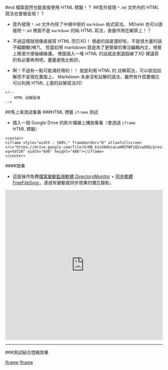 #md 檔案竟然也能直接使用 HTML 標籤！？
##意外發現 ``*.md`` 文件內的 HTML 寫法也會被呈現！？
- 意外發現 ``*.md`` 文件內除了中規中矩的 ``markdown`` 格式寫法。
MDwiki 也可以直接把 ``*.md`` 裡面不是 ``markdown`` 的純 HTML 寫法，直接作用在網頁上！？

- 不過這樣就很像直接寫 HTML 而已XD！
壞處的話是還好啦，不是很大量的話不礙觀瞻(咦?)。
但當初用 markdown 就是為了更簡單的專注編輯內文，視覺上簡潔方便後續維護。
裡面插入一堆 HTML 的話就走倒退路線了XD
建議真的有必要再用吧，盡量避免比較好。

- 啊！不過有一點可能滿好用的！！
就是利用 HTML 的 註解寫法，可以偷加註解而不呈現在畫面上。
Markdown 本身沒有註解的語法，雖然有什麼要備忘可以利用 HTML 上面的註解寫法XD
~~~
<!-- 
    HTML 註解區域
-->
~~~
<!-- 
    HTML 註解區域
-->


##馬上來測試看看
###HTML 標籤 ``iframe`` 測試
-  插入一個 Google Drive 的影片檔線上播放看看（會透過 ``iframe`` HTML 標籤）
~~~
<center>
<iframe style="width : 100%;" frameborder="0" allowfullscreen src="https://drive.google.com/file/d/0B_b1e3AASsaLamM2YWF1Q2cwODQ/preview?vq=hd720" width="640" height="480"></iframe>
</center>
~~~

####效果
- 這是操作免費[檔案變動監視軟體 DirectoryMonitor](https://www.google.com.tw/search?newwindow=1&q=DirectoryMonitor+%E9%98%BF%E6%A6%AE&oq=DirectoryMonitor+%E9%98%BF%E6%A6%AE&gs_l=serp.3..30i10.1299.5522.0.5904.19.13.6.0.0.0.120.1181.9j4.13.0....0...1c.1j4.64.serp..2.15.818...0i13.eAX9NC_IGiw) + [同步軟體 FreeFileSync](https://www.google.com.tw/search?newwindow=1&q=FreeFileSync+%E9%98%BF%E6%A6%AE&oq=FreeFileSync+%E9%98%BF%E6%A6%AE&gs_l=serp.3..0.407.2032.0.3750.7.7.0.0.0.0.144.814.3j4.7.0....0...1c.1j4.64.serp..1.2.277.yK-23SciBkw)，達成有變動就同步效果的備忘錄影。

<center>
<iframe style="width : 100%;" frameborder="0" allowfullscreen src="https://drive.google.com/file/d/0B_b1e3AASsaLamM2YWF1Q2cwODQ/preview?vq=hd720" width="640" height="480"></iframe>
</center>

----

###測試結合燈箱效果

<a class="various" data-fancybox-type="iframe" href="https://drive.google.com/file/d/0B_b1e3AASsaLamM2YWF1Q2cwODQ/preview?vq=hd720">Iframe</a>
<a class="fancybox fancybox.iframe" href="https://drive.google.com/file/d/0B_b1e3AASsaLamM2YWF1Q2cwODQ/preview?vq=hd720">Iframe</a>